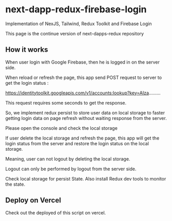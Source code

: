 # next-dapp-redux-firebase-login
Implementation of NexJS, Tailwind, Redux Toolkit and Firebase Login

This page is the continue version of next-dapps-redux repository

## How it works

When user login with Google Firebase, then he is logged in on the server side.

When reload or refresh the page, this app send POST request to server to get the login status :

https://identitytoolkit.googleapis.com/v1/accounts:lookup?key=AIza.........

This request requires some seconds to get the response.

So, we implement redux persist to store user data on local storage to faster getting login data on page refresh without waiting response from the server.

Please open the console and check the local storage

If user delete the local storage and refresh the page, this app will get the login status from the server and restore the login status on the local storage.

Meaning, user can not logout by deleting the local storage.

Logout can only be performed by logout from the server side.

Check local storage for persist State.
Also install Redux dev tools to monitor the state.

## Deploy on Vercel

Check out the deployed of this script on vercel.